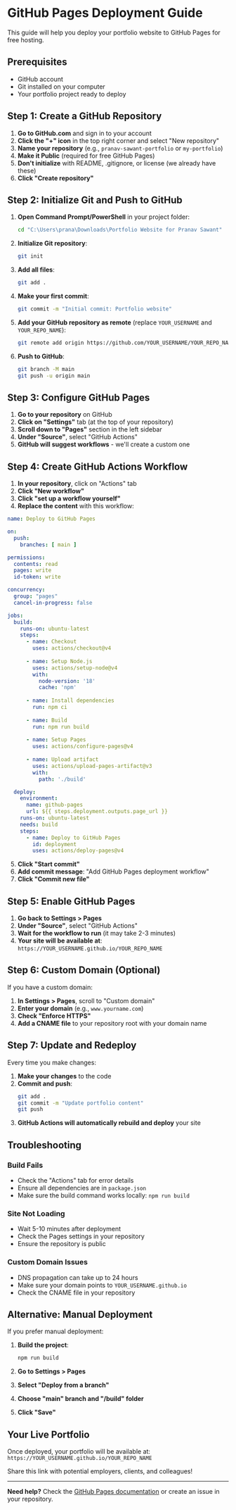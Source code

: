 # GitHub Pages Deployment Guide

This guide will help you deploy your portfolio website to GitHub Pages for free hosting.

## Prerequisites

- GitHub account
- Git installed on your computer
- Your portfolio project ready to deploy

## Step 1: Create a GitHub Repository

1. **Go to GitHub.com** and sign in to your account
2. **Click the "+" icon** in the top right corner and select "New repository"
3. **Name your repository** (e.g., `pranav-sawant-portfolio` or `my-portfolio`)
4. **Make it Public** (required for free GitHub Pages)
5. **Don't initialize** with README, .gitignore, or license (we already have these)
6. **Click "Create repository"**

## Step 2: Initialize Git and Push to GitHub

1. **Open Command Prompt/PowerShell** in your project folder:
   ```bash
   cd "C:\Users\prana\Downloads\Portfolio Website for Pranav Sawant"
   ```

2. **Initialize Git repository**:
   ```bash
   git init
   ```

3. **Add all files**:
   ```bash
   git add .
   ```

4. **Make your first commit**:
   ```bash
   git commit -m "Initial commit: Portfolio website"
   ```

5. **Add your GitHub repository as remote** (replace `YOUR_USERNAME` and `YOUR_REPO_NAME`):
   ```bash
   git remote add origin https://github.com/YOUR_USERNAME/YOUR_REPO_NAME.git
   ```

6. **Push to GitHub**:
   ```bash
   git branch -M main
   git push -u origin main
   ```

## Step 3: Configure GitHub Pages

1. **Go to your repository** on GitHub
2. **Click on "Settings"** tab (at the top of your repository)
3. **Scroll down to "Pages"** section in the left sidebar
4. **Under "Source"**, select "GitHub Actions"
5. **GitHub will suggest workflows** - we'll create a custom one

## Step 4: Create GitHub Actions Workflow

1. **In your repository**, click on "Actions" tab
2. **Click "New workflow"**
3. **Click "set up a workflow yourself"**
4. **Replace the content** with this workflow:

```yaml
name: Deploy to GitHub Pages

on:
  push:
    branches: [ main ]

permissions:
  contents: read
  pages: write
  id-token: write

concurrency:
  group: "pages"
  cancel-in-progress: false

jobs:
  build:
    runs-on: ubuntu-latest
    steps:
      - name: Checkout
        uses: actions/checkout@v4
        
      - name: Setup Node.js
        uses: actions/setup-node@v4
        with:
          node-version: '18'
          cache: 'npm'
          
      - name: Install dependencies
        run: npm ci
        
      - name: Build
        run: npm run build
        
      - name: Setup Pages
        uses: actions/configure-pages@v4
        
      - name: Upload artifact
        uses: actions/upload-pages-artifact@v3
        with:
          path: './build'

  deploy:
    environment:
      name: github-pages
      url: ${{ steps.deployment.outputs.page_url }}
    runs-on: ubuntu-latest
    needs: build
    steps:
      - name: Deploy to GitHub Pages
        id: deployment
        uses: actions/deploy-pages@v4
```

5. **Click "Start commit"**
6. **Add commit message**: "Add GitHub Pages deployment workflow"
7. **Click "Commit new file"**

## Step 5: Enable GitHub Pages

1. **Go back to Settings > Pages**
2. **Under "Source"**, select "GitHub Actions"
3. **Wait for the workflow to run** (it may take 2-3 minutes)
4. **Your site will be available at**: `https://YOUR_USERNAME.github.io/YOUR_REPO_NAME`

## Step 6: Custom Domain (Optional)

If you have a custom domain:

1. **In Settings > Pages**, scroll to "Custom domain"
2. **Enter your domain** (e.g., `www.yourname.com`)
3. **Check "Enforce HTTPS"**
4. **Add a CNAME file** to your repository root with your domain name

## Step 7: Update and Redeploy

Every time you make changes:

1. **Make your changes** to the code
2. **Commit and push**:
   ```bash
   git add .
   git commit -m "Update portfolio content"
   git push
   ```
3. **GitHub Actions will automatically rebuild and deploy** your site

## Troubleshooting

### Build Fails
- Check the "Actions" tab for error details
- Ensure all dependencies are in `package.json`
- Make sure the build command works locally: `npm run build`

### Site Not Loading
- Wait 5-10 minutes after deployment
- Check the Pages settings in your repository
- Ensure the repository is public

### Custom Domain Issues
- DNS propagation can take up to 24 hours
- Make sure your domain points to `YOUR_USERNAME.github.io`
- Check the CNAME file in your repository

## Alternative: Manual Deployment

If you prefer manual deployment:

1. **Build the project**:
   ```bash
   npm run build
   ```

2. **Go to Settings > Pages**
3. **Select "Deploy from a branch"**
4. **Choose "main" branch and "/build" folder**
5. **Click "Save"**

## Your Live Portfolio

Once deployed, your portfolio will be available at:
`https://YOUR_USERNAME.github.io/YOUR_REPO_NAME`

Share this link with potential employers, clients, and colleagues!

---

**Need help?** Check the [GitHub Pages documentation](https://docs.github.com/en/pages) or create an issue in your repository.

